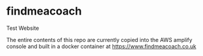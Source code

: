 # findmeacoach
Test Website

The entire contents of this repo are currently copied into the AWS amplify console and built in a docker container at https://www.findmeacoach.co.uk

